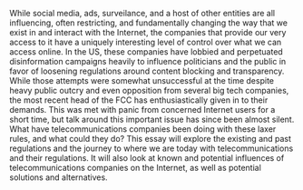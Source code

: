 While social media, ads, surveilance, and a host of other entities are all influencing, often restricting, and fundamentally changing the way that we exist in and interact with the Internet, the companies that provide our very access to it have a uniquely interesting level of control over what we can access online. In the US, these companies have lobbied and perpetuated disinformation campaigns heavily to influence politicians and the public in favor of loosening regulations around content blocking and transparency. While those attempts were somewhat unsuccessful at the time despite heavy public outcry and even opposition from several big tech companies, the most recent head of the FCC has enthusiastically given in to their demands. This was met with panic from concerned Internet users for a short time, but talk around this important issue has since been almost silent. What have telecommunications companies been doing with these laxer rules, and what could they do? This essay will explore the existing and past regulations and the journey to where we are today with telecommunications and their regulations. It will also look at known and potential influences of telecommunications companies on the Internet, as well as potential solutions and alternatives. 
